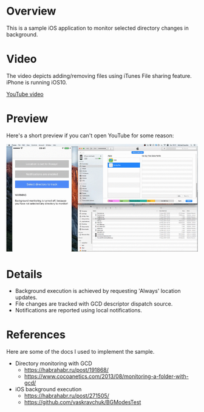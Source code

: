 # Overview

This is a sample iOS application to monitor selected directory changes in background.

# Video

The video depicts adding/removing files using iTunes File sharing feature. iPhone is running iOS10.

[YouTube video](https://youtu.be/TtOMlzdXXL8)

# Preview

Here's a short preview if you can't open YouTube for some reason:

![Short preview](readme/preview.gif)


# Details

* Background execution is achieved by requesting 'Always' location updates.
* File changes are tracked with GCD descriptor dispatch source.
* Notifications are reported using local notifications.

# References

Here are some of the docs I used to implement the sample.

* Directory monitoring with GCD
  * https://habrahabr.ru/post/191868/
  * https://www.cocoanetics.com/2013/08/monitoring-a-folder-with-gcd/
* iOS background execution
  * https://habrahabr.ru/post/271505/
  * https://github.com/vaskravchuk/BGModesTest
